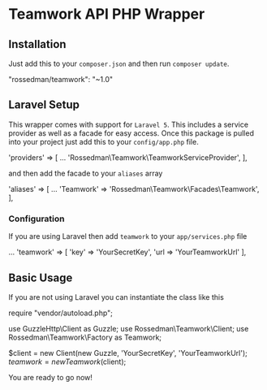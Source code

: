 # Teamwork API PHP Wrapper

## Installation

Just add this to your `composer.json` and then run `composer update`.

  "rossedman/teamwork": "~1.0"

## Laravel Setup

This wrapper comes with support for `Laravel 5`. This includes a service provider as well as a facade for easy access.
Once this package is pulled into your project just add this to your `config/app.php` file.

  'providers' => [
        ...
        'Rossedman\Teamwork\TeamworkServiceProvider',
  ],

and then add the facade to your `aliases` array

  'aliases' => [
    ...
    'Teamwork' => 'Rossedman\Teamwork\Facades\Teamwork',
  ],

### Configuration

If you are using Laravel then add `teamwork` to your `app/services.php` file

  ...
  'teamwork' => [
    'key' => 'YourSecretKey',
    'url  => 'YourTeamworkUrl'
  ],

## Basic Usage

If you are not using Laravel you can instantiate the class like this

  require "vendor/autoload.php";

  use GuzzleHttp\Client as Guzzle;
  use Rossedman\Teamwork\Client;
  use Rossedman\Teamwork\Factory as Teamwork;

  $client     = new Client(new Guzzle, 'YourSecretKey', 'YourTeamworkUrl');
  $teamwork   = new Teamwork($client);

You are ready to go now!
